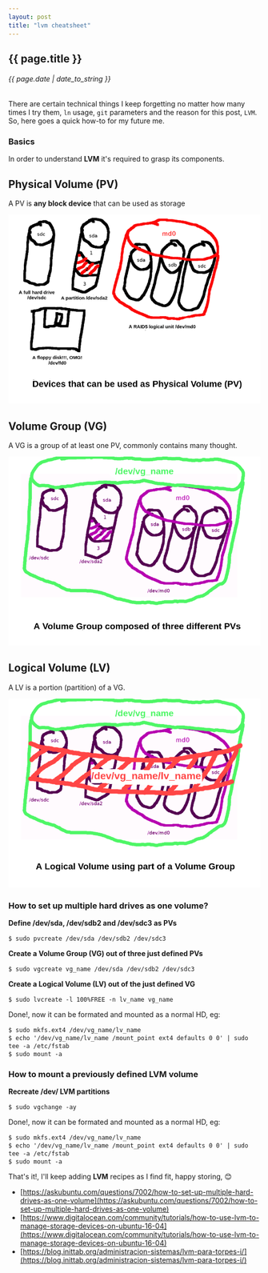 ```yaml
---
layout: post
title: "lvm cheatsheet"
---
```


## {{ page.title }}

###### {{ page.date | date_to_string }}

There are certain technical things I keep forgetting no matter how many times
I try them, `ln` usage, `git` parameters and the reason for this post, `LVM`.
So, here goes a quick how-to for my future me.

### Basics

In order to understand **LVM** it's required to grasp its components.

## Physical Volume (PV)

A PV is **any block device** that can be used as storage

**[![](/assets/img/lvm_pv.png)](/assets/img/lvm_pv.png)**

## Volume Group (VG)

A VG is a group of at least one PV, commonly contains many thought.

**[![](/assets/img/lvm_vg.png)](/assets/img/lvm_vg.png)**

## Logical Volume (LV)

A LV is a portion (partition) of a VG.

**[![](/assets/img/lvm_lv.png)](/assets/img/lvm_lv.png)**

### How to set up multiple hard drives as one volume?

**Define /dev/sda, /dev/sdb2 and /dev/sdc3 as PVs**

    $ sudo pvcreate /dev/sda /dev/sdb2 /dev/sdc3

**Create a Volume Group (VG) out of three just defined PVs**

    $ sudo vgcreate vg_name /dev/sda /dev/sdb2 /dev/sdc3

**Create a Logical Volume (LV) out of the just defined VG**

    $ sudo lvcreate -l 100%FREE -n lv_name vg_name

Done!, now it can be formated and mounted as a normal HD, eg:

    $ sudo mkfs.ext4 /dev/vg_name/lv_name
    $ echo '/dev/vg_name/lv_name /mount_point ext4 defaults 0 0' | sudo tee -a /etc/fstab
    $ sudo mount -a

### How to mount a previously defined LVM volume

**Recreate /dev/ LVM partitions**

    $ sudo vgchange -ay

Done!, now it can be formated and mounted as a normal HD, eg:

    $ sudo mkfs.ext4 /dev/vg_name/lv_name
    $ echo '/dev/vg_name/lv_name /mount_point ext4 defaults 0 0' | sudo tee -a /etc/fstab
    $ sudo mount -a

That's it!, I'll keep adding **LVM** recipes as I find fit, happy storing,
&#128522;

- [https://askubuntu.com/questions/7002/how-to-set-up-multiple-hard-drives-as-one-volume](https://askubuntu.com/questions/7002/how-to-set-up-multiple-hard-drives-as-one-volume)
- [https://www.digitalocean.com/community/tutorials/how-to-use-lvm-to-manage-storage-devices-on-ubuntu-16-04](https://www.digitalocean.com/community/tutorials/how-to-use-lvm-to-manage-storage-devices-on-ubuntu-16-04)
- [https://blog.inittab.org/administracion-sistemas/lvm-para-torpes-i/](https://blog.inittab.org/administracion-sistemas/lvm-para-torpes-i/)
